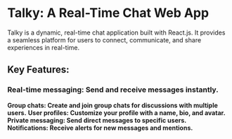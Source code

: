 # Talky: A Real-Time Chat Web App

Talky is a dynamic, real-time chat application built with React.js. It provides a seamless platform for users to connect, communicate, and share experiences in real-time.

## Key Features:

### Real-time messaging: Send and receive messages instantly.
**Group chats: Create and join group chats for discussions with multiple users.**
**User profiles: Customize your profile with a name, bio, and avatar.**
**Private messaging: Send direct messages to specific users.**
**Notifications: Receive alerts for new messages and mentions.**
